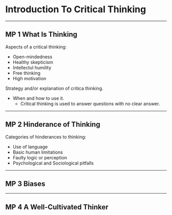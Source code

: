 # Introduction To Critical Thinking
---

## MP 1 What Is Thinking

Aspects of a critical thinking:
 - Open-mindedness
 - Healthy skepticism
 - Intellectul humility
 - Free thinking
 - High motivation

Strategy and/or explanation of critica thinking. 
 - When and how to use it.
    - Critical thinking is used to answer questions with no clear answer.

---

## MP 2 Hinderance of Thinking

Categories of hinderances to thinking:
 - Use of language
 - Basic human limitations
 - Faulty logic or perception
 - Psychological and Sociological pitfalls

---

## MP 3 Biases

---

## MP 4 A Well-Cultivated Thinker